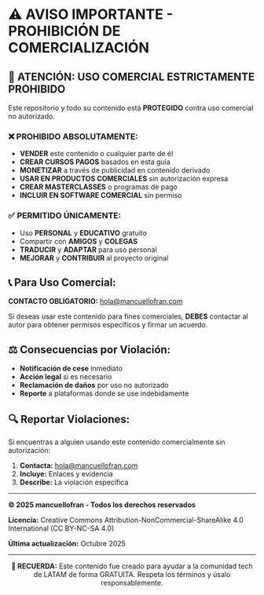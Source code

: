 # ⚠️ AVISO IMPORTANTE - PROHIBICIÓN DE COMERCIALIZACIÓN

## 🚨 **ATENCIÓN: USO COMERCIAL ESTRICTAMENTE PROHIBIDO**

Este repositorio y todo su contenido está **PROTEGIDO** contra uso comercial no autorizado.

### ❌ **PROHIBIDO ABSOLUTAMENTE:**

- **VENDER** este contenido o cualquier parte de él
- **CREAR CURSOS PAGOS** basados en esta guía
- **MONETIZAR** a través de publicidad en contenido derivado
- **USAR EN PRODUCTOS COMERCIALES** sin autorización expresa
- **CREAR MASTERCLASSES** o programas de pago
- **INCLUIR EN SOFTWARE COMERCIAL** sin permiso

### ✅ **PERMITIDO ÚNICAMENTE:**

- Uso **PERSONAL** y **EDUCATIVO** gratuito
- Compartir con **AMIGOS** y **COLEGAS**
- **TRADUCIR** y **ADAPTAR** para uso personal
- **MEJORAR** y **CONTRIBUIR** al proyecto original

## 📞 **Para Uso Comercial:**

**CONTACTO OBLIGATORIO:** [hola@mancuellofran.com](mailto:hola@mancuellofran.com)

Si deseas usar este contenido para fines comerciales, **DEBES** contactar al autor para obtener permisos específicos y firmar un acuerdo.

## ⚖️ **Consecuencias por Violación:**

- **Notificación de cese** inmediato
- **Acción legal** si es necesario
- **Reclamación de daños** por uso no autorizado
- **Reporte** a plataformas donde se use indebidamente

## 🔍 **Reportar Violaciones:**

Si encuentras a alguien usando este contenido comercialmente sin autorización:

1. **Contacta:** [hola@mancuellofran.com](mailto:hola@mancuellofran.com)
2. **Incluye:** Enlaces y evidencia
3. **Describe:** La violación específica

---

**© 2025 mancuellofran - Todos los derechos reservados**

**Licencia:** Creative Commons Attribution-NonCommercial-ShareAlike 4.0 International (CC BY-NC-SA 4.0)

**Última actualización:** Octubre 2025

---

<div align="center">
  <p><strong>🚨 RECUERDA:</strong> Este contenido fue creado para ayudar a la comunidad tech de LATAM de forma GRATUITA. Respeta los términos y úsalo responsablemente.</p>
</div>
